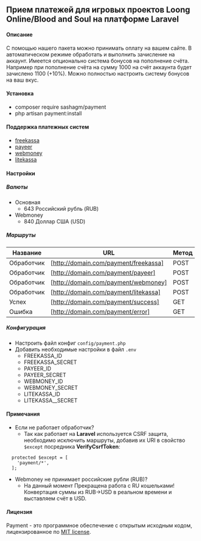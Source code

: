 ## Прием платежей для игровых проектов Loong Online/Blood and Soul на платформе Laravel

#### Описание
С помощью нашего пакета можно принимать оплату на вашем сайте. В автоматическом режиме обработать и выполнить зачисление на аккаунт. Имеется опционально система бонусов на пополнение счёта. Например при
пополнение счёта на сумму 1000 на счёт аккаунта будет зачислено 1100 (+10%). Можно полностью настроить систему бонусов на ваш вкус.

#### Установка

- composer require sashagm/payment
- php artisan payment:install


#### Поддержка платежных систем

- [freekassa](https://merchant.freekassa.ru/)
- [payeer](https://payeer.com/)
- [webmoney](https://merchant.web.money/)
- [litekassa](https://www.lite-kassa.ru/)

#### Настройки

##### Валюты

- Основная
    - 643 Российский рубль (RUB) 
- Webmoney 
    - 840 Доллар США (USD)

##### Маршруты

| Название      | URL                                    | Метод         |
| ------------- | -------------------------------------- | ------------- |
| Обработчик    | [http://domain.com/payment/freekassa]  | POST          |
| Обработчик    | [http://domain.com/payment/payeer]     | POST          |
| Обработчик    | [http://domain.com/payment/webmoney]   | POST          |
| Обработчик    | [http://domain.com/payment/litekassa]  | POST          |
| Успех         | [http://domain.com/payment/success]    | GET           |
| Ошибка        | [http://domain.com/payment/error]      | GET           |



##### Конфигурация

- Настроить файл конфиг `config/payment.php`
- Добавить необходимые настройки в файл `.env`
    * FREEKASSA_ID
    * FREEKASSA_SECRET
    * PAYEER_ID
    * PAYEER_SECRET
    * WEBMONEY_ID
    * WEBMONEY_SECRET
    * LITEKASSA_ID
    * LITEKASSA__SECRET    


#### Примечания
- Если не работает обработчик?
  - Так как работает на **Laravel** используется CSRF защита, необходимо исключить маршруты, добавив их URI в свойство `$except` посредника **VerifyCsrfToken**: 
```
  protected $except = [
    'payment/*',
  ];

```
- Webmoney не принимает российские рубли (RUB)?
    - На данный момент Прекращена работа с RU кошельками! Конвертация суммы из RUB->USD в реальном времени и выставляем счёт в USD. 

#### Лицензия

Payment - это программное обеспечение с открытым исходным кодом, лицензированное по [MIT license](LICENSE.md ).